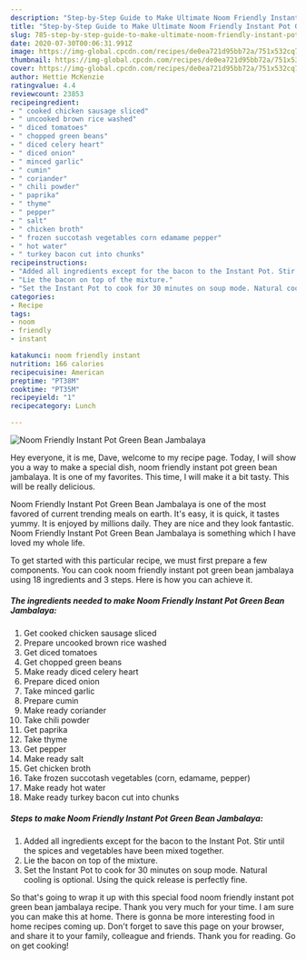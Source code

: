 ```yaml
---
description: "Step-by-Step Guide to Make Ultimate Noom Friendly Instant Pot Green Bean Jambalaya"
title: "Step-by-Step Guide to Make Ultimate Noom Friendly Instant Pot Green Bean Jambalaya"
slug: 785-step-by-step-guide-to-make-ultimate-noom-friendly-instant-pot-green-bean-jambalaya
date: 2020-07-30T00:06:31.991Z
image: https://img-global.cpcdn.com/recipes/de0ea721d95bb72a/751x532cq70/noom-friendly-instant-pot-green-bean-jambalaya-recipe-main-photo.jpg
thumbnail: https://img-global.cpcdn.com/recipes/de0ea721d95bb72a/751x532cq70/noom-friendly-instant-pot-green-bean-jambalaya-recipe-main-photo.jpg
cover: https://img-global.cpcdn.com/recipes/de0ea721d95bb72a/751x532cq70/noom-friendly-instant-pot-green-bean-jambalaya-recipe-main-photo.jpg
author: Hettie McKenzie
ratingvalue: 4.4
reviewcount: 23853
recipeingredient:
- " cooked chicken sausage sliced"
- " uncooked brown rice washed"
- " diced tomatoes"
- " chopped green beans"
- " diced celery heart"
- " diced onion"
- " minced garlic"
- " cumin"
- " coriander"
- " chili powder"
- " paprika"
- " thyme"
- " pepper"
- " salt"
- " chicken broth"
- " frozen succotash vegetables corn edamame pepper"
- " hot water"
- " turkey bacon cut into chunks"
recipeinstructions:
- "Added all ingredients except for the bacon to the Instant Pot. Stir until the spices and vegetables have been mixed together."
- "Lie the bacon on top of the mixture."
- "Set the Instant Pot to cook for 30 minutes on soup mode. Natural cooling is optional. Using the quick release is perfectly fine."
categories:
- Recipe
tags:
- noom
- friendly
- instant

katakunci: noom friendly instant 
nutrition: 166 calories
recipecuisine: American
preptime: "PT38M"
cooktime: "PT35M"
recipeyield: "1"
recipecategory: Lunch

---
```



![Noom Friendly Instant Pot Green Bean Jambalaya](https://img-global.cpcdn.com/recipes/de0ea721d95bb72a/751x532cq70/noom-friendly-instant-pot-green-bean-jambalaya-recipe-main-photo.jpg)

Hey everyone, it is me, Dave, welcome to my recipe page. Today, I will show you a way to make a special dish, noom friendly instant pot green bean jambalaya. It is one of my favorites. This time, I will make it a bit tasty. This will be really delicious.



Noom Friendly Instant Pot Green Bean Jambalaya is one of the most favored of current trending meals on earth. It's easy, it is quick, it tastes yummy. It is enjoyed by millions daily. They are nice and they look fantastic. Noom Friendly Instant Pot Green Bean Jambalaya is something which I have loved my whole life.


To get started with this particular recipe, we must first prepare a few components. You can cook noom friendly instant pot green bean jambalaya using 18 ingredients and 3 steps. Here is how you can achieve it.

<!--inarticleads1-->

##### The ingredients needed to make Noom Friendly Instant Pot Green Bean Jambalaya:

1. Get  cooked chicken sausage sliced
1. Prepare  uncooked brown rice washed
1. Get  diced tomatoes
1. Get  chopped green beans
1. Make ready  diced celery heart
1. Prepare  diced onion
1. Take  minced garlic
1. Prepare  cumin
1. Make ready  coriander
1. Take  chili powder
1. Get  paprika
1. Take  thyme
1. Get  pepper
1. Make ready  salt
1. Get  chicken broth
1. Take  frozen succotash vegetables (corn, edamame, pepper)
1. Make ready  hot water
1. Make ready  turkey bacon cut into chunks




<!--inarticleads2-->

##### Steps to make Noom Friendly Instant Pot Green Bean Jambalaya:

1. Added all ingredients except for the bacon to the Instant Pot. Stir until the spices and vegetables have been mixed together.
1. Lie the bacon on top of the mixture.
1. Set the Instant Pot to cook for 30 minutes on soup mode. Natural cooling is optional. Using the quick release is perfectly fine.




So that's going to wrap it up with this special food noom friendly instant pot green bean jambalaya recipe. Thank you very much for your time. I am sure you can make this at home. There is gonna be more interesting food in home recipes coming up. Don't forget to save this page on your browser, and share it to your family, colleague and friends. Thank you for reading. Go on get cooking!
